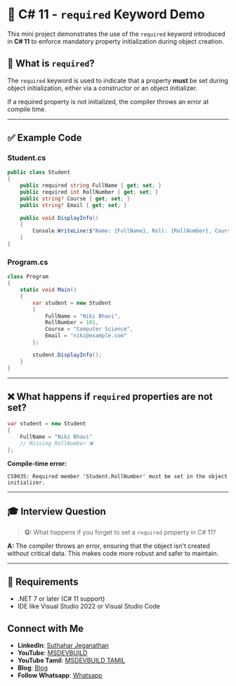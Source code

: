 # 📘 C# 11 - `required` Keyword Demo

This mini project demonstrates the use of the `required` keyword introduced in **C# 11** to enforce mandatory property initialization during object creation.

## 🚀 What is `required`?

The `required` keyword is used to indicate that a property **must** be set during object initialization, either via a constructor or an object initializer.

If a required property is not initialized, the compiler throws an error at compile time.

---

## ✅ Example Code

### Student.cs

```csharp
public class Student
{
    public required string FullName { get; set; }
    public required int RollNumber { get; set; }
    public string? Course { get; set; }
    public string? Email { get; set; }

    public void DisplayInfo()
    {
        Console.WriteLine($"Name: {FullName}, Roll: {RollNumber}, Course: {Course}, Email: {Email}");
    }
}
```

### Program.cs

```csharp
class Program
{
    static void Main()
    {
        var student = new Student
        {
            FullName = "Niki Bhavi",
            RollNumber = 101,
            Course = "Computer Science",
            Email = "niki@example.com"
        };

        student.DisplayInfo();
    }
}
```

---

## ❌ What happens if `required` properties are not set?

```csharp
var student = new Student
{
    FullName = "Niki Bhavi"
    // Missing RollNumber ❌
};
```

**Compile-time error:**
```
CS9035: Required member 'Student.RollNumber' must be set in the object initializer.
```

---

## 🎓 Interview Question

> **Q:** What happens if you forget to set a `required` property in C# 11?

**A:** The compiler throws an error, ensuring that the object isn't created without critical data. This makes code more robust and safer to maintain.

---

## 🔧 Requirements

- .NET 7 or later (C# 11 support)
- IDE like Visual Studio 2022 or Visual Studio Code

## Connect with Me
- **LinkedIn**: [Suthahar Jeganathan](https://www.linkedin.com/in/jssuthahar/)
- **YouTube**: [MSDEVBUILD](https://www.youtube.com/@MSDEVBUILD)
- **YouTube Tamil**: [MSDEVBUILD TAMIL](https://www.youtube.com/@MSDEVBUILDTamil)
- **Blog**: [Blog](https://www.msdevbuild.com/)
- **Follow Whatsapp**: [Whatsapp](https://www.whatsapp.com/channel/0029Va5j2rHEFeXcTlUhQB0J)
